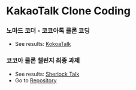 # KakaoTalk Clone Coding

### 노마드 코더 - 코코아톡 클론 코딩

- See results: <a href="https://kec0130.github.io/kokoa-clone/" target="_blank">KokoaTalk</a>

### 코코아 클론 챌린지 최종 과제

- See results: <a href="https://kec0130.github.io/kokoa-challenge-final/" target="_blank">Sherlock Talk</a>
- Go to <a href="https://github.com/kec0130/kokoa-challenge-final/" target="_blank">Repository</a>

